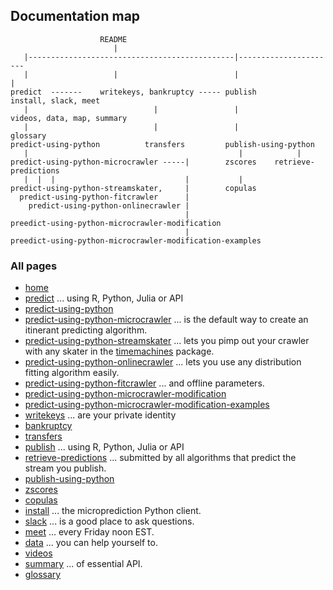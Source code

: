 ## Documentation map

                        README
                           |
       |----------------------------------------------|----------------------
       |                   |                          |                     |
    predict  -------    writekeys, bankruptcy ----- publish             install, slack, meet
       |                            |                 |                videos, data, map, summary
       |                            |                 |                   glossary
    predict-using-python          transfers         publish-using-python
       |                                               |            |
    predict-using-python-microcrawler -----|        zscores    retrieve-predictions
       |  |  |                             |           |
    predict-using-python-streamskater,     |        copulas
      predict-using-python-fitcrawler      |
        predict-using-python-onlinecrawler |
                                           |
    preedict-using-python-microcrawler-modification
                                           | 
    preedict-using-python-microcrawler-modification-examples
    
       
### All pages 

- [home](https://microprediction.github.io/microprediction)
- [predict](https://microprediction.github.io/microprediction/predict.html) ... using R, Python, Julia or API
- [predict-using-python](https://microprediction.github.io/microprediction/predict-using-python.html) 
- [predict-using-python-microcrawler](https://microprediction.github.io/microprediction/predict-using-python-microcrawler.html) ... is the default way to create an itinerant predicting algorithm. 
- [predict-using-python-streamskater](https://microprediction.github.io/microprediction/predict-using-python-streamskater.html) ... lets you pimp out your crawler with any skater in the [timemachines](https://github.com/microprediction/timemachines) package. 
- [predict-using-python-onlinecrawler](https://microprediction.github.io/microprediction/predict-using-python-streamskater.html) ... lets you use any distribution fitting algorithm easily.
- [predict-using-python-fitcrawler](https://microprediction.github.io/microprediction/predict-using-python-fitcrawler.html) ... and offline parameters.
- [predict-using-python-microcrawler-modification](https://microprediction.github.io/microprediction/predict-using-python-microcrawler-modification.html)
- [predict-using-python-microcrawler-modification-examples](https://microprediction.github.io/microprediction/predict-using-python-microcrawler-modification-examples.html)
- [writekeys](https://microprediction.github.io/microprediction/writekeys.html) ... are your private identity
- [bankruptcy](https://microprediction.github.io/microprediction/bankruptcy.html)
- [transfers](https://microprediction.github.io/microprediction/transfers.html)
- [publish](https://microprediction.github.io/microprediction/publish.html) ... using R, Python, Julia or API
- [retrieve-predictions](https://microprediction.github.io/microprediction/retrieve-predictions.html) ... submitted by all algorithms that predict the stream you publish.
- [publish-using-python](https://microprediction.github.io/microprediction/publish-using-python.html)
- [zscores](https://microprediction.github.io/microprediction/zscores.html) 
- [copulas](https://microprediction.github.io/microprediction/copulas.html)
- [install](https://microprediction.github.io/microprediction/install.html) ... the microprediction Python client. 
- [slack](https://microprediction.github.io/microprediction/slack.html) ... is a good place to ask questions.
- [meet](https://microprediction.github.io/microprediction/meet.html) ... every Friday noon EST. 
- [data](https://microprediction.github.io/microprediction/data.html) ... you can help yourself to. 
- [videos](https://microprediction.github.io/microprediction/videos.html)
- [summary](https://microprediction.github.io/microprediction/summary.html) ... of essential API. 
- [glossary](https://microprediction.github.io/microprediction/glossary.html)
